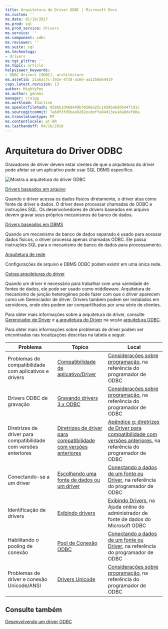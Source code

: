 ```yaml
---
title: Arquitetura do Driver ODBC | Microsoft Docs
ms.custom: ''
ms.date: 01/19/2017
ms.prod: sql
ms.prod_service: drivers
ms.service: ''
ms.component: odbc
ms.reviewer: ''
ms.suite: sql
ms.technology:
- drivers
ms.tgt_pltfrm: ''
ms.topic: article
helpviewer_keywords:
- ODBC drivers [ODBC], architecture
ms.assetid: 21a62c7c-192e-4718-a16e-aa12b0de4419
caps.latest.revision: 13
author: MightyPen
ms.author: genemi
manager: craigg
ms.workload: Inactive
ms.openlocfilehash: 858bb1d468449b76560a25c1928babddb44f1d1c
ms.sourcegitcommit: 7a6df3fd5bea9282ecdeffa94d13ea1da6def80a
ms.translationtype: MT
ms.contentlocale: pt-BR
ms.lasthandoff: 04/16/2018
---
```

# <a name="odbc-driver-architecture"></a>Arquitetura do Driver ODBC
Gravadores de driver devem estar cientes de que a arquitetura do driver pode afetar se um aplicativo pode usar SQL DBMS específico.  
  
 ![Mostra a arquitetura do driver ODBC](../../../odbc/reference/develop-driver/media/odbcdriverovruarch.gif "ODBCDriverOvruArch")  
  
 [Drivers baseados em arquivo](../../../odbc/reference/file-based-drivers.md)  
  
 Quando o driver acessa os dados físicos diretamente, o driver atua como fonte de driver e dados. O driver deve processar chamadas de ODBC e instruções SQL. Os desenvolvedores de drivers baseados em arquivo devem gravar seus próprios mecanismos de banco de dados.  
  
 [Drivers baseados em DBMS](../../../odbc/reference/dbms-based-drivers.md)  
  
 Quando um mecanismo de banco de dados separado é usado para acessar dados físicos, o driver processa apenas chamadas ODBC. Ele passa instruções SQL para o mecanismo de banco de dados para processamento.  
  
 [Arquitetura de rede](../../../odbc/reference/network-example.md)  
  
 Configurações de arquivo e DBMS ODBC podem existir em uma única rede.  
  
 [Outras arquiteturas do driver](../../../odbc/reference/other-driver-architectures.md)  
  
 Quando um driver é necessário para trabalhar com uma variedade de fontes de dados, ele pode ser usado como middleware. Arquitetura de mecanismo de junção heterogêneo pode fazer com que o driver aparecem como um Gerenciador de driver. Drivers também podem ser instalados em servidores, onde eles podem ser compartilhados por uma série de clientes.  
  
 Para obter mais informações sobre a arquitetura do driver, consulte [Gerenciador de Driver](../../../odbc/reference/the-driver-manager.md) e [a arquitetura do Driver](../../../odbc/reference/driver-architecture.md) na seção [arquitetura ODBC](../../../odbc/reference/odbc-architecture.md).  
  
 Para obter mais informações sobre problemas de driver podem ser encontradas nas localizações descritas na tabela a seguir.  
  
|Problema|Tópico|Local|  
|-----------|-----------|--------------|  
|Problemas de compatibilidade com aplicativos e drivers|[Compatibilidade de aplicativo/Driver](../../../odbc/reference/develop-app/application-and-driver-compatibility.md)|[Considerações sobre programação](../../../odbc/reference/develop-app/programming-considerations.md), na referência do programador de ODBC|  
|Drivers ODBC de gravação|[Gravando drivers 3.x ODBC](../../../odbc/reference/develop-app/writing-odbc-3-x-drivers.md)|[Considerações sobre programação](../../../odbc/reference/develop-app/programming-considerations.md), na referência do programador de ODBC|  
|Diretrizes de driver para compatibilidade com versões anteriores|[Diretrizes de driver para compatibilidade com versões anteriores](../../../odbc/reference/appendixes/appendix-g-driver-guidelines-for-backward-compatibility.md)|[Apêndice g: diretrizes de Driver para compatibilidade com versões anteriores](../../../odbc/reference/appendixes/appendix-g-driver-guidelines-for-backward-compatibility.md), na referência do programador de ODBC|  
|Conectando-se a um driver|[Escolhendo uma fonte de dados ou um driver](../../../odbc/reference/develop-app/choosing-a-data-source-or-driver.md)|[Conectando a dados de um fonte ou Driver](../../../odbc/reference/develop-app/connecting-to-a-data-source-or-driver.md), na referência do programador de ODBC|  
|Identificação de drivers|[Exibindo drivers](../../../odbc/admin/viewing-drivers.md)|[Exibindo Drivers](../../../odbc/admin/viewing-drivers.md), na Ajuda online do administrador de fonte de dados do Microsoft ODBC|  
|Habilitando o pooling de conexão|[Pool de Conexão ODBC](../../../odbc/reference/develop-app/driver-manager-connection-pooling.md)|[Conectando a dados de um fonte ou Driver](../../../odbc/reference/develop-app/connecting-to-a-data-source-or-driver.md), na referência do programador de ODBC|  
|Problemas de driver e conexão Unicode/ANSI|[Drivers Unicode](../../../odbc/reference/develop-app/unicode-drivers.md)|[Considerações sobre programação](../../../odbc/reference/develop-app/programming-considerations.md), na referência do programador de ODBC|  
  
## <a name="see-also"></a>Consulte também  
 [Desenvolvendo um driver ODBC](../../../odbc/reference/develop-driver/developing-an-odbc-driver.md)
